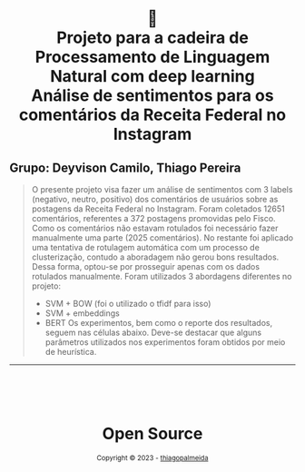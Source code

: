 <h1 align="center">
📄<br>Projeto para a cadeira de Processamento de Linguagem Natural com deep learning
  <br> Análise de sentimentos para os comentários da Receita Federal no Instagram
</h1>

## Grupo: Deyvison Camilo, Thiago Pereira

> O presente projeto visa fazer um análise de sentimentos com 3 labels (negativo, neutro, positivo) dos comentários de usuários sobre as postagens da Receita Federal no Instagram. Foram coletados 12651 comentários, referentes a 372 postagens promovidas pelo Fisco. Como os comentários não estavam rotulados foi necessário fazer manualmente uma parte (2025 comentários). No restante foi aplicado uma tentativa de rotulagem automática com um processo de clusterização, contudo a aboradagem não gerou bons resultados. Dessa forma, optou-se por prosseguir apenas com os dados rotulados manualmente. Foram utilizados 3 abordagens diferentes no projeto:
> - SVM + BOW (foi o utilizado o tfidf para isso)
> - SVM + embeddings
> - BERT
> Os experimentos, bem como o reporte dos resultados, seguem nas células abaixo. Deve-se destacar que alguns parâmetros utilizados nos experimentos foram obtidos por meio de heurística.

---

<div align="center">
  <br/>
  <br/>
  <br/>
    <div>
      <h1>Open Source</h1>
      <sub>Copyright © 2023 - <a href="https://github.com/thiagopalmeida">thiagopalmeida</sub></a>
    </div>
</div>
